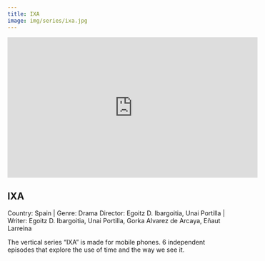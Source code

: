 ```yaml
---
title: IXA
image: img/series/ixa.jpg
---
```

<iframe width="560" height="315" src="https://vimeo.com/540991682" frameborder="0" allow="accelerometer; autoplay; encrypted-media; gyroscope; picture-in-picture" allowfullscreen></iframe>

## IXA
Country: Spain | Genre: Drama
Director: Egoitz D. Ibargoitia, Unai Portilla | Writer: Egoitz D. Ibargoitia, Unai Portilla, Gorka Alvarez de Arcaya, Eñaut Larreina

The vertical series “IXA” is made for mobile phones. 6 independent episodes that explore the use of time and the way we see it.
